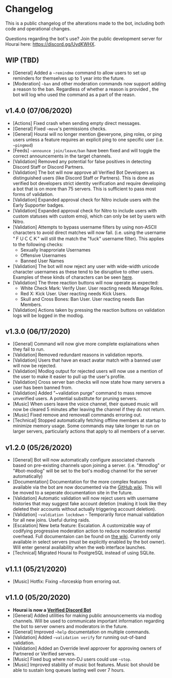 # Changelog

This is a public changelog of the alterations made to the bot, including both
code and operational changes.

Questions regarding the bot's use? Join the public development server for Hourai
here: https://discord.gg/UydKWHX.

## WIP (TBD)

 * [General] Added a `~remindme` command to allow users to set up reminders for
   themselves up to 1 year into the future.
 * [Moderation] `~ban` and other moderation commands now support adding a reason
   to the ban. Regardless of whether a reason is provided , the bot will log who
   used the command as a part of the reasn.

## v1.4.0 (07/06/2020)

 * [Actions] Fixed crash when sending empty direct messages.
 * [General] Fixed `~move`'s permissions checks.
 * [General] Hourai will no longer mention @everyone, ping roles, or ping users
   unless a feature requires an explicit ping to one specific user (i.e.
   `~pingmod`)
 * [Feeds] `~announce join/leave/ban` have been fixed and will toggle the correct
   announcements in the target channels.
 * [Validation] Removed any potential for false positives in detecting Discord
   Staff or Discord Partners.
 * [Validation] The bot will now approve all Verified Bot Developers as
   distinguished users (like Discord Staff or Partners). This is done as verified
   bot developers strict identity verification and require developing a bot that
   is on more than 75 servers. This is sufficient to pass most forms of
   validation.
 * [Validation] Expanded approval check for Nitro include users with the Early
   Supporter badges.
 * [Validation] Expanded approval check for Nitro to include users with custom
   statuses with custom emoji, which can only be set by users with Nitro.
 * [Validation] Attempts to bypass username filters by using non-ASCII characters
   to avoid direct matches will now fail. (i.e. using the username "ＦＵＣＣＫ"
   will still the match the "fuck" username filter). This applies to the
   following checks:
   - Sexually Inapproriate Usernames
   - Offensive Usernames
   - Banned User Names
 * [Validation] The bot will now reject any user with wide-width unicode
   character usernames as these tend to be disruptive to other users. Examples
   of these kinds of characters can be seen
   [here](https://www.reddit.com/r/Unicode/comments/5qa7e7/widestlongest_unicode_characters_list/).
 * [Validation] The three reaction buttons will now operate as expected:
   - White Check Mark: Verify User. User reacting needs Manage Roles.
   - Red X: Kick User. User reacting needs Kick Users.
   - Skull and Cross Bones: Ban User. User reacting needs Ban Members.
 * [Validation] Actions taken by pressing the reaction buttons on validation logs
   will be logged in the modlog.

## v1.3.0 (06/17/2020)

 * [General] Command will now give more complete explainations when they fail to
   run.
 * [Validation] Removed redundant reasons in validation reports.
 * [Validation] Users that have an exact avatar match with a banned user will now
   be rejected.
 * [Validation] Modlog output for rejected users will now use a mention of
   the user to make it easier to pull up the user's profile.
 * [Validation] Cross server ban checks will now state how many servers a user
   has been banned from.
 * [Validation] Added "~validation purge" command to mass remove unverified
   users. A potential substitute for pruning servers.
 * [Music] When users leave the voice channel, their queued music will now be
   cleared 5 minutes after leaving the channel if they do not return.
 * [Music] Fixed remove and removeall commands erroring out.
 * [Technical] Stopped automatically fetching offline members at startup to
   minimize memory usage. Some commands may take longer to run on larger
   servers, particularly actions that apply to all members of a server.

## v1.2.0 (05/26/2020)

 * [General] Bot will now automatically configure associated channels based on
   pre-existing channels upon joining a server. (i.e. "#modlog" or "#bot-modlog"
   will be set to the bot's modlog channel for the server automatically)
 * [Documentation] Documentation for the more complex features available via the
   bot are now documented via the [GitHub
   wiki](https://github.com/james7132/Hourai/wiki). This will be moved to a
   seperate documentation site in the future.
 * [Validation] Automatic validation will now reject users with username
   histories that may suggest fake account deletion (making it look like they
   deleted their accounts without actually triggering account deletion).
 * [Validation] `~valdiation lockdown` - Temporarily force manual validation for
   all new joins. Useful during raids.
 * [Escalation] New beta feature: Escalation. A customizable way of codifying
   progressive moderation action to reduce moderation mental overhead. Full
   documentaion can be found on [the
   wiki](https://github.com/james7132/Hourai/wiki/Escalation-Ladder). Currently
   only available in select
   servers (must be explicitly enabled by the bot owner). Will enter general
   availability when the web interface launches.
 * [Technical] Migrated Hourai to PostgreSQL instead of using SQLite.

## v1.1.1 (05/21/2020)

 * [Music] Hotfix: Fixing ~forceskip from erroring out.

## v1.1.0 (05/20/2020)

 * **Hourai is now a [Verified Discord Bot](https://support.discord.com/hc/en-us/articles/360040720412-Bot-Verification-and-Data-Whitelisting)**
 * [General] Added utilities for making public announcements via modlog channels.
   Will be used to communicate important information regarding the bot to server
   owners and moderators in the future.
 * [General] Improved `~help` documentation on multiple commands.
 * [Validation] Added `~validation verify` for running out-of-band validation.
 * [Validation] Added an Override level approver for approving owners of
   Partnered or Verified servers.
 * [Music] Fixed bug where non-DJ users could use `~stop`.
 * [Music] Improved stability of music bot features. Music bot should be able to
   sustain long queues lasting well over 7 hours.
